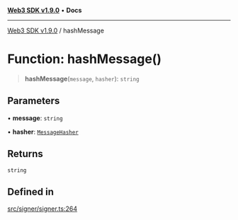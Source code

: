 [**Web3 SDK v1.9.0**](../README.md) • **Docs**

***

[Web3 SDK v1.9.0](../globals.md) / hashMessage

# Function: hashMessage()

> **hashMessage**(`message`, `hasher`): `string`

## Parameters

• **message**: `string`

• **hasher**: [`MessageHasher`](../type-aliases/MessageHasher.md)

## Returns

`string`

## Defined in

[src/signer/signer.ts:264](https://github.com/Mystic-Nayy/alephium-web3/blob/ee41f5e0e7d7fb0b155fe62f05b2ac03772895ca/packages/web3/src/signer/signer.ts#L264)
